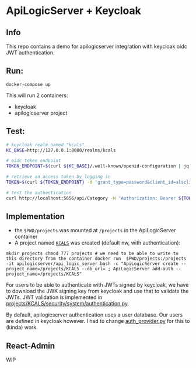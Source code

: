 # ApiLogicServer + Keycloak

## Info

This repo contains a demo for apilogicserver integration with keycloak oidc JWT authentication.

## Run:

`docker-compose up`

This will run 2 containers: 
- keycloak
- apilogicserver project

## Test:

```bash
# keycloak realm named "kcals"
KC_BASE=http://127.0.0.1:8080/realms/kcals

# oidc token endpoint
TOKEN_ENDPOINT=$(curl ${KC_BASE}/.well-known/openid-configuration | jq -r .token_endpoint)

# retrieve an access token by logging in 
TOKEN=$(curl ${TOKEN_ENDPOINT} -d 'grant_type=password&client_id=alsclient' -d 'username=demo' -d 'password=demo' | jq -r .access_token)

# test the authentication
curl http://localhost:5656/api/Category -H "Authorization: Bearer ${TOKEN}" | jq .

```

## Implementation

- the `$PWD/projects` was mounted at `/projects` in the ApiLogicServer container
- A project named [`KCALS`](projects/KCALS) was created (default nw, with authentication):

`
mkdir projects
chmod 777 projects # we need to be able to write to this directory from the container
docker run  $PWD/projects:/projects -it apilogicserver/api_logic_server bash -c "ApiLogicServer create --project_name=/projects/KCALS --db_url= ; ApiLogicServer add-auth --project_name=/projects/KCALS"
` 

For users to be able to authenticate with JWTs signed by keycloak, we have to download the JWK signing key from keycloak and use that to validate the JWTs. 
JWT validation is implemented in [projects/KCALS/security/system/authentication.py](projects/KCALS/security/system/authentication.py). 

By default, apilogicserver authentication uses a user database. Our users are defined in keycloak however. I had to change [auth_provider.py](auth_provider.py) for this to (kinda) work.

## React-Admin

WIP
